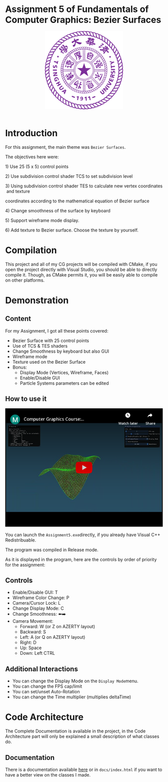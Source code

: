 # Assignment 5 of Fundamentals of Computer Graphics: Bezier Surfaces

<p align="center">
  <img src="https://github.com/kevinpruvost/OpenImages/blob/miscellaneous/images/1200px-Tsinghua_University_Logo.svg.png" width=250/><br/><br/>
</p>

# Introduction

For this assignment, the main theme was `Bezier Surfaces`.

The objectives here were:

1) Use 25 (5 x 5) control points

2) Use subdivision control shader TCS to set subdivision level

3) Using subdivision control shader TES to calculate new vertex coordinates and texture

coordinates according to the mathematical equation of Bezier surface

4) Change smoothness of the surface by keyboard

5) Support wireframe mode display.

6) Add texture to Bezier surface. Choose the texture by yourself.

# Compilation

This project and all of my CG projects will be compiled with CMake, if you open the project directly with Visual Studio, you should be able to directly compile it.
Though, as CMake permits it, you will be easily able to compile on other platforms.

# Demonstration

## Content

For my Assignment, I got all these points covered:

- Bezier Surface with 25 control points
- Use of TCS & TES shaders
- Change Smoothness by keyboard but also GUI
- Wireframe mode
- Texture used on the Bezier Surface
- Bonus:
    - Display Mode (Vertices, Wireframe, Faces)
    - Enable/Disable GUI
    - Particle Systems parameters can be edited

## How to use it

[![Demo](embed.png)](https://youtu.be/7NxV2O9rknI)

You can launch the `Assignment5.exe`directly, if you already have Visual C++ Redistribuable.

The program was compiled in Release mode.

As it is displayed in the program, here are the controls by order of priority for the assignment:

## Controls

- Enable/Disable GUI: T
- Wireframe Color Change: P
- Camera/Cursor Lock: L
- Change Display Mode: C
- Change Smoothness: ⬅️➡️
- Camera Movement:
    - Forward: W (or Z on AZERTY layout)
    - Backward: S
    - Left: A (or Q on AZERTY layout)
    - Right: D
    - Up: Space
    - Down: Left CTRL

## Additional Interactions

- You can change the Display Mode on the `Display Mode`menu.
- You can change the FPS cap/limit
- You can set/unset Auto-Rotation
- You can change the Time multiplier (multiplies deltaTime)

# Code Architecture

The Complete Documentation is available in the project, in the Code Architecture part will only be explained a small description of what classes do.

## Documentation

There is a documentation available [here](https://kevinpruvost.github.io/ComputerGraphics_Assignment5/) or in `docs/index.html` if you want to have a better view on the classes I made.
